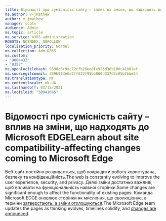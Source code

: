 ```yaml
---
title: Відомості про сумісність сайту – вплив на зміни, що надходять до Microsoft EDGE
ms.author: v-jmathew
author: v-jmathew
manager: scotv
audience: Admin
ms.topic: article
ms.service: o365-administration
ROBOTS: NOINDEX, NOFOLLOW
localization_priority: Normal
ms.collection: Adm_O365
ms.custom:
- "9004433"
- "8357"
ms.openlocfilehash: 9398c6c9dc72cfb26ee8fe923d30b100c41881af
ms.sourcegitcommit: 309b9f3e6e2ff622f95bb860d337d2c05b7bbe54
ms.translationtype: MT
ms.contentlocale: uk-UA
ms.lasthandoff: 03/15/2021
ms.locfileid: "50841665"
---
```

# <a name="learn-about-site-compatibility-affecting-changes-coming-to-microsoft-edge"></a><span data-ttu-id="da293-102">Відомості про сумісність сайту – вплив на зміни, що надходять до Microsoft EDGE</span><span class="sxs-lookup"><span data-stu-id="da293-102">Learn about site compatibility-affecting changes coming to Microsoft Edge</span></span>

<span data-ttu-id="da293-103">Веб-сайт постійно розвивається, щоб покращити роботу користувача, безпеку та конфіденційність.</span><span class="sxs-lookup"><span data-stu-id="da293-103">The web is constantly evolving to improve the user experience, security, and privacy.</span></span> <span data-ttu-id="da293-104">Деякі зміни достатньо важливі, щоб впливати на функціональність наявної сторінки.</span><span class="sxs-lookup"><span data-stu-id="da293-104">Some changes are significant enough to affect the functionality of existing pages.</span></span> <span data-ttu-id="da293-105">Команда Microsoft EDGE оновлює сторінки як мислення, що еволюціонує, а терміни [затверстають, а зміни оголошуються](https://go.microsoft.com/fwlink/?linkid=2135534).</span><span class="sxs-lookup"><span data-stu-id="da293-105">The Microsoft Edge team updates the pages as thinking evolves, timelines solidify, and [changes are announced](https://go.microsoft.com/fwlink/?linkid=2135534).</span></span>
